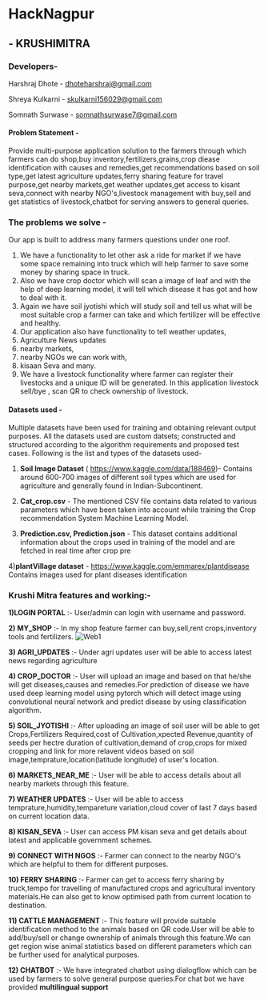 # HackNagpur 
## - KRUSHIMITRA

### Developers- 
Harshraj Dhote - dhoteharshraj@gmail.com

Shreya Kulkarni - skulkarni156029@gmail.com

Somnath Surwase - somnathsurwase7@gmail.com

#### Problem Statement - 
        
  Provide multi-purpose application solution to the farmers through which farmers can do shop,buy inventory,fertilizers,grains,crop diease identification with causes and remedies,get recommendations based on soil type,get latest agriculture updates,ferry sharing feature for travel purpose,get nearby markets,get weather updates,get access to kisant seva,connect with nearby NGO's,livestock management with buy,sell and get statistics of livestock,chatbot for serving answers to general queries.

### The problems we solve -

Our app is built to address many farmers questions under one roof.
1) We have a functionality to let other ask a ride for market if we have some space remaining into truck which will help farmer to save some money by sharing space in truck. 
2) Also we have crop doctor which will scan a image of leaf and with the help of deep learning model, it will tell which disease it has got and how to deal with it. 
3) Again we have soil jyotishi which will study soil and tell us what will be most suitable crop a farmer can take and which fertilizer will be effective and healthy. 
4) Our application also have functionality to tell weather updates, 
5) Agriculture News updates
6) nearby markets, 
7) nearby NGOs we can work with, 
8) kisaan Seva and many. 
9) We have a livestock functionality where farmer can register their livestocks and a unique ID will be generated. In this application livestock sell/bye , scan QR to check ownership of livestock.


#### Datasets used - 
Multiple datasets have been used for training and obtaining relevant output purposes. All the datasets used are custom datsets; constructed and structured according to the algorithm requirements and proposed test cases. Following is the list and types of the datasets used-

1) **Soil Image Dataset** (
https://www.kaggle.com/data/188469)- Contains around 600-700 images of different soil types which are used for agriculture and generally found in Indian-Subcontinent.
    
2) **Cat_crop.csv** - The mentioned CSV file contains data related to various parameters which have been taken into account while training the Crop recommendation System Machine Learning Model.
    
3) **Prediction.csv, Prediction.json** - This dataset contains additional information about the crops used in training of the model and are fetched in real time after crop pre

4)**plantVillage dataset** - https://www.kaggle.com/emmarex/plantdisease
Contains images used for plant diseases identification


### Krushi Mitra features and working:-
**1)LOGIN PORTAL** :- User/admin can login with username and password.

**2) MY_SHOP** :- In my shop feature farmer can buy,sell,rent crops,inventory tools and fertilizers.
 ![Web1](/https://github.com/Shreya-156029/Hacknagpur_Krushi_Mitra/blob/master/Readme_images/shop.jpeg)

**3) AGRI_UPDATES** :- Under agri updates user will be able to access latest news regarding agriculture

**4) CROP_DOCTOR** :- User will upload an image and based on that he/she will get diseases,causes and remedies.For prediction of disease we have used deep learning model using pytorch which will detect image using convolutional neural network and predict disease by using classification algorithm.

**5) SOIL_JYOTISHI** :- After uploading an image of soil user will be able to get Crops,Fertilizers Required,cost of Cultivation,xpected Revenue,quantity of seeds per hectre	duration of cultivation,demand of crop,crops for mixed cropping	and link for more relavent videos based on soil image,temprature,location(latitude longitude) of user's location.

**6) MARKETS_NEAR_ME** :- User will be able to access details about all nearby markets through this feature.

**7) WEATHER UPDATES** :- User will be able to access temprature,humidity,tempareture variation,cloud cover of last 7 days based on current location data.

**8) KISAN_SEVA** :- User can access PM kisan seva and get details about latest and applicable government schemes.

**9) CONNECT WITH NGOS** :- Farmer can connect to the nearby NGO's which are helpful to them for different purposes.

**10) FERRY SHARING** :- Farmer can get to access ferry sharing by truck,tempo for travelling of manufactured crops and agricultural inventory materials.He can also get to know optimised path from current location to destination.

**11) CATTLE MANAGEMENT** :- This feature will provide suitable identification method to the animals based on QR code.User will be able to add/buy/sell or change ownership of animals through this feature.We can get region wise animal statistics based on different parameters which can be further used for analytical purposes.

**12) CHATBOT** :- We have integrated chatbot using dialogflow which can be used by farmers to solve general purpose queries.For chat bot we have provided **multilingual support** 




